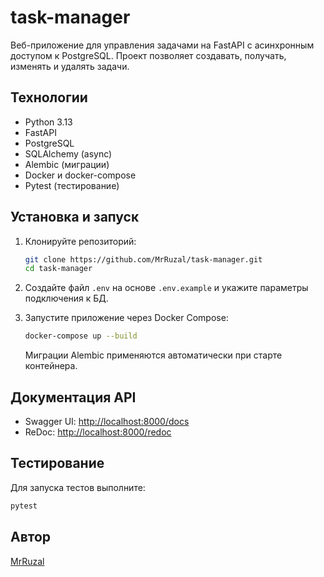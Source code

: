 # task-manager

Веб-приложение для управления задачами на FastAPI с асинхронным доступом к PostgreSQL. Проект позволяет создавать, получать, изменять и удалять задачи. 

## Технологии

- Python 3.13
- FastAPI
- PostgreSQL
- SQLAlchemy (async)
- Alembic (миграции)
- Docker и docker-compose
- Pytest (тестирование)

## Установка и запуск

1. Клонируйте репозиторий:
   ```bash
   git clone https://github.com/MrRuzal/task-manager.git
   cd task-manager
   ```

2. Создайте файл `.env` на основе `.env.example` и укажите параметры подключения к БД.

3. Запустите приложение через Docker Compose:
   ```bash
   docker-compose up --build
   ```
   Миграции Alembic применяются автоматически при старте контейнера.

## Документация API

- Swagger UI: [http://localhost:8000/docs](http://localhost:8000/docs)
- ReDoc: [http://localhost:8000/redoc](http://localhost:8000/redoc)

## Тестирование

Для запуска тестов выполните:
```bash
pytest
```

## Автор

[MrRuzal](https://github.com/MrRuzal)